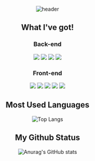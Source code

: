 <div align=center>
  
![header](https://capsule-render.vercel.app/api?type=rounded&color=auto&height=180&section=header&text=Backend%20Developer%20HanEum&fontSize=40)

## What I've got!
### Back-end

<img src="https://img.shields.io/badge/Java-orange?style=for-the-badge&logo=appveyor&logoColor=FFDD00"/>
<img src="https://img.shields.io/badge/Spring-green?style=for-the-badge&logo=appveyor&logoColor=FFDD00"/>
<img src="https://img.shields.io/badge/SpringBoot-green?style=for-the-badge&logo=appveyor&logoColor=FFDD00"/>
<img src="https://img.shields.io/badge/MySQL-yellow?style=for-the-badge&logo=appveyor&logoColor=FFDD00"/>

### Front-end

<img src="https://img.shields.io/badge/HTML-orange?style=for-the-badge&logo=appveyor&logoColor=FFDD00"/>
<img src="https://img.shields.io/badge/CSS-blue?style=for-the-badge&logo=appveyor&logoColor=FFDD00"/>
<img src="https://img.shields.io/badge/BootStrap-purple?style=for-the-badge&logo=appveyor&logoColor=FFDD00"/>
<img src="https://img.shields.io/badge/JavaScript-yellow?style=for-the-badge&logo=appveyor&logoColor=FFDD00"/>
<img src="https://img.shields.io/badge/React-skyblue?style=for-the-badge&logo=appveyor&logoColor=FFDD00"/>

## Most Used Languages
![Top Langs](https://github-readme-stats.vercel.app/api/top-langs/?username=LeeHanEum&layout=compact)

## My Github Status
![Anurag's GitHub stats](https://github-readme-stats.vercel.app/api?username=LeeHanEum&count_private=true&show_icons=true)

</div>


